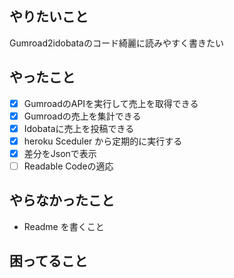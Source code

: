 ## やりたいこと

Gumroad2idobataのコード綺麗に読みやすく書きたい

## やったこと

- [x] GumroadのAPIを実行して売上を取得できる
- [x] Gumroadの売上を集計できる
- [x] Idobataに売上を投稿できる
- [x] heroku Sceduler から定期的に実行する 
- [x] 差分をJsonで表示
- [ ] Readable Codeの適応

## やらなかったこと
- Readme を書くこと

## 困ってること
